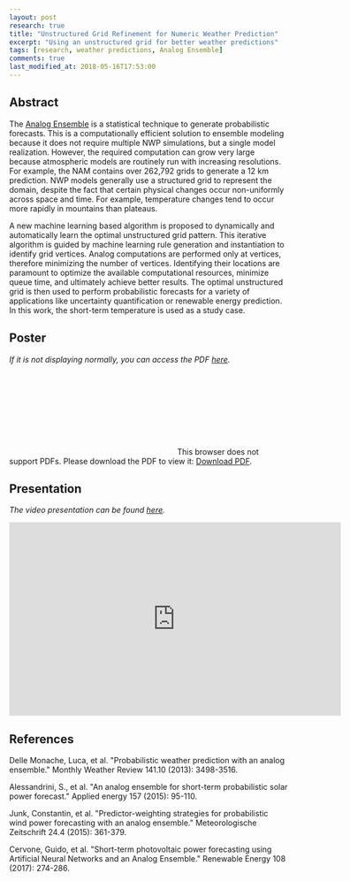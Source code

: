 ```yaml
---
layout: post
research: true
title: "Unstructured Grid Refinement for Numeric Weather Prediction"
excerpt: "Using an unstructured grid for better weather predictions"
tags: [research, weather predictions, Analog Ensemble]
comments: true
last_modified_at: 2018-05-16T17:53:00
---
```


## Abstract

The [Analog Ensemble](https://weiming-hu.github.io/CAnalogsV2/) is a statistical technique to generate probabilistic forecasts. This is a computationally efficient solution to ensemble modeling because it does not require multiple NWP simulations, but a single model realization. However, the required computation can grow very large because atmospheric models are routinely run with increasing resolutions. For example, the NAM contains over 262,792 grids to generate a 12 km prediction. NWP models generally use a structured grid to represent the domain, despite the fact that certain physical changes occur non-uniformly across space and time. For example, temperature changes tend to occur more rapidly in mountains than plateaus.

A new machine learning based algorithm is proposed to dynamically and automatically learn the optimal unstructured grid pattern. This iterative algorithm is guided by machine learning rule generation and instantiation to identify grid vertices. Analog computations are performed only at vertices, therefore minimizing the number of vertices. Identifying their locations are paramount to optimize the available computational resources, minimize queue time, and ultimately achieve better results. The optimal unstructured grid is then used to perform probabilistic forecasts for a variety of applications like uncertainty quantification or renewable energy prediction. In this work, the short-term temperature is used as a study case.

## Poster

*If it is not displaying normally, you can access the PDF [here](https://weiming-hu.github.io/assets/data-for-posts/2018-05-16-DOUG-poster/poster-DOUG.pdf).*

<object data="https://weiming-hu.github.io/assets/data-for-posts/2018-05-16-DOUG-poster/poster-DOUG.pdf" type="application/pdf" width="100%" height="600px">
<embed src="https://weiming-hu.github.io/assets/data-for-posts/2018-05-16-DOUG-poster/poster-DOUG.pdf">
This browser does not support PDFs. Please download the PDF to view it: <a href="https://weiming-hu.github.io/assets/data-for-posts/2018-05-16-DOUG-poster/poster-DOUG.pdf">Download PDF</a>.</p>
</embed>
</object>

## Presentation

*The video presentation can be found [here](https://www.youtube.com/watch?v=UYFDw9J2wPo&t=9s).*

<iframe width="600" height="350" src="https://www.youtube.com/embed/UYFDw9J2wPo" frameborder="0" allow="autoplay; encrypted-media" allowfullscreen></iframe>

## References

Delle Monache, Luca, et al. "Probabilistic weather prediction with an analog ensemble." Monthly Weather Review 141.10 (2013): 3498-3516.

Alessandrini, S., et al. "An analog ensemble for short-term probabilistic solar power forecast." Applied energy 157 (2015): 95-110.

Junk, Constantin, et al. "Predictor-weighting strategies for probabilistic wind power forecasting with an analog ensemble." Meteorologische Zeitschrift 24.4 (2015): 361-379.

Cervone, Guido, et al. "Short-term photovoltaic power forecasting using Artificial Neural Networks and an Analog Ensemble." Renewable Energy 108 (2017): 274-286.

